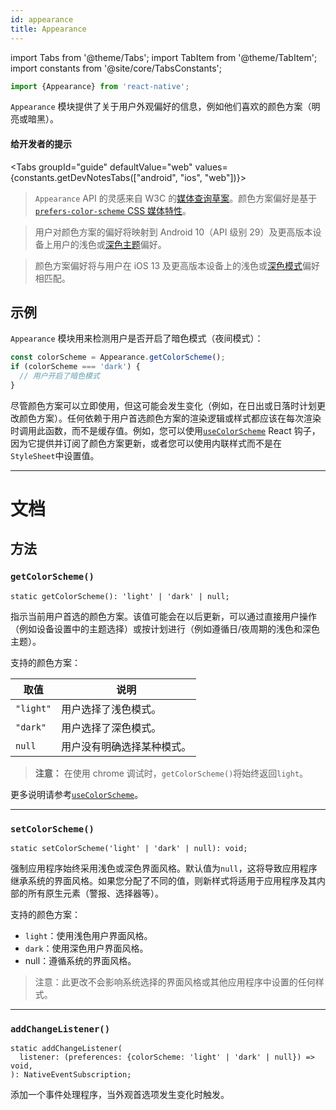 ```yaml
---
id: appearance
title: Appearance
---
```


import Tabs from '@theme/Tabs'; import TabItem from '@theme/TabItem'; import constants from '@site/core/TabsConstants';

```jsx
import {Appearance} from 'react-native';
```

`Appearance` 模块提供了关于用户外观偏好的信息，例如他们喜欢的颜色方案（明亮或暗黑）。

#### 给开发者的提示

<Tabs groupId="guide" defaultValue="web" values={constants.getDevNotesTabs(["android", "ios", "web"])}>

<TabItem value="web">

> `Appearance` API 的灵感来自 W3C 的[媒体查询草案](https://drafts.csswg.org/mediaqueries-5/)。颜色方案偏好是基于[`prefers-color-scheme` CSS 媒体特性](https://developer.mozilla.org/en-US/docs/Web/CSS/@media/prefers-color-scheme)。

</TabItem>
<TabItem value="android">

> 用户对颜色方案的偏好将映射到 Android 10（API 级别 29）及更高版本设备上用户的浅色或[深色主题](https://developer.android.com/guide/topics/ui/look-and-feel/darktheme)偏好。

</TabItem>
<TabItem value="ios">

> 颜色方案偏好将与用户在 iOS 13 及更高版本设备上的浅色或[深色模式](https://developer.apple.com/design/human-interface-guidelines/ios/visual-design/dark-mode/)偏好相匹配。

</TabItem>
</Tabs>

## 示例

`Appearance` 模块用来检测用户是否开启了暗色模式（夜间模式）：

```jsx
const colorScheme = Appearance.getColorScheme();
if (colorScheme === 'dark') {
  // 用户开启了暗色模式
}
```

尽管颜色方案可以立即使用，但这可能会发生变化（例如，在日出或日落时计划更改颜色方案）。任何依赖于用户首选颜色方案的渲染逻辑或样式都应该在每次渲染时调用此函数，而不是缓存值。例如，您可以使用[`useColorScheme`](usecolorscheme) React 钩子，因为它提供并订阅了颜色方案更新，或者您可以使用内联样式而不是在`StyleSheet`中设置值。

---

# 文档

## 方法

### `getColorScheme()`

```tsx
static getColorScheme(): 'light' | 'dark' | null;
```

指示当前用户首选的颜色方案。该值可能会在以后更新，可以通过直接用户操作（例如设备设置中的主题选择）或按计划进行（例如遵循日/夜周期的浅色和深色主题）。

支持的颜色方案：

| 取值      | 说明                       |
| --------- | -------------------------- |
| `"light"` | 用户选择了浅色模式。       |
| `"dark"`  | 用户选择了深色模式。       |
| `null`    | 用户没有明确选择某种模式。 |

> **注意：** 在使用 chrome 调试时，`getColorScheme()`将始终返回`light`。

更多说明请参考[`useColorScheme`](usecolorscheme)。

---

### `setColorScheme()`

```tsx
static setColorScheme('light' | 'dark' | null): void;
```

强制应用程序始终采用浅色或深色界面风格。默认值为`null`，这将导致应用程序继承系统的界面风格。如果您分配了不同的值，则新样式将适用于应用程序及其内部的所有原生元素（警报、选择器等）。

支持的颜色方案：

- `light`：使用浅色用户界面风格。
- `dark`：使用深色用户界面风格。
- null：遵循系统的界面风格。

> 注意：此更改不会影响系统选择的界面风格或其他应用程序中设置的任何样式。

---

### `addChangeListener()`

```tsx
static addChangeListener(
  listener: (preferences: {colorScheme: 'light' | 'dark' | null}) => void,
): NativeEventSubscription;
```

添加一个事件处理程序，当外观首选项发生变化时触发。
